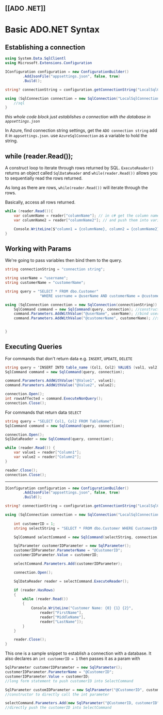 [[ADO .NET]]
---

# Basic ADO.NET Syntax

## Establishing a connection

```csharp
using System.Data.SqlClientl
using Microsoft.Extensions.Configuration

IConfiguration configuration = new ConfigurationBuilder()
		.AddJsonFile("appsettings.json", false, true)
		.Build();

string? connectionString = configuration.getConnectionString("LocalSqlConnection");

using (SqlConnection connection = new SqlConnection("LocalSqlConnection")) {
	//sql
}
```
*this whole code block just establishes a connection with the database in `appsettings.json`*

In Azure, find connection string settings, get the `ADO connection string` add it in `appsettings.json`.
use `AzureSqlConnection` as a variable to hold the string.

## while (reader.Read());
A construct loop to iterate through rows returned by SQL. `ExecuteReader()` returns an object called `SqlDataReader` and `while(reader.Read())` allows you to sequentially read the rows returned.

As long as there are rows, `while(reader.Read())` will iterate through the rows.

Basically, access all rows returned.

```csharp
while (reader.Read()){ 
	var columnName = reader["columnName"]; // in c# get the column name per row
	var columnName2 = reader["columnName2"]; // and push them into variables 

	Console.WriteLine[$"column1 = {columnName}, column2 = {columnName2}"];
}
```



## Working with Params
We're going to pass variables then bind them to the query.
```csharp
string connectionString = "connection string";

string userName = "username";
string customerName = "customerName";

string query = "SELECT * FROM dbo.Customer"
				"WHERE username = @userName AND customerName = @customerName";

using (SqlConnection connection = new SqlConnection(connectionString)) { // establish connection
	SqlCommand command = new SqlCommand(query, connection); //construct sql command
	command.Parameters.AddWithValue("@userName", userName); //bind userName var with @userName query
	command.Parameters.AddWithValue("@customerName", customerName); //same thing here

	
}
```

## Executing Queries
For commands that don't return data e.g. `INSERT`, `UPDATE`, `DELETE`
```csharp
string query = 'INSERT INTO table_name (Col1, Col2) VALUES (val1, val2)';
SqlCommand command = new SqlCommand(query, connection);

command.Parameters.AddWithValue("@Value1", value1);
command.Parameters.AddWithValue("@Value2", value2);

connection.Open();
int rowsAffected = command.ExecuteNonQuery();
connection.Close();
```

For commands that return data `SELECT`
```csharp
string query = "SELECT Col1, Col2 FROM TableName";
SqlCommand command = new SqlCommand(query, connection);

connection.Open();
SqlDataReader = new SqlCommand(query, connection);

while (reader.Read()) {
	var value1 = reader["Column1"];
	var value2 = reader["Column2"];
}

reader.Close();
connection.Close();
```

------

```csharp
IConfiguration configuration = new ConfigurationBuilder()
		.AddJsonFile("appsettings.json", false, true)
		.Build();

string? connectionString = configuration.getConnectionString("LocalSqlConnection");

using (SqlConnection connection = new SqlConnection("LocalSqlConnection")) {
	
	int customerID = 1;
	string selectString = "SELECT * FROM dbo.Customer WHERE CustomerID = @CustomerID";

	SqlCommand selectCommand = new SqlCommand(selectString, connection);

	SqlParameter customerIDParameter = new SqlParameter();
	customerIDParameter.ParameterName = "@CustomerID";
	customerIDParameter.Value = customerID;

	selectCommand.Parameters.Add(customerIDParameter);

	connection.Open();

	SqlDataReader reader = selectCommand.ExecuteReader();

	if (reader.HasRows)
	{
		while (reader.Read())
		{
			Console.WriteLine("Customer Name: {0} {1} {2}",
				reader["FirstName"],
				reader["MiddleName"],
				reader["LastName"]);
		}
	}

	reader.Close();
}
```

This one is a sample snippet to establish a connection with a database. It also declares an `int customerID = 1` then passes it as a param with
```csharp
SqlParameter customerIDParameter = new SqlParameter();
customerIDParameter.ParameterName = "@CustomerID";
customerIDParameter.Value = customerID;
//long form statement to push customerID into SelectCommand

SqlParameter customIDParameter = new SqlParameter("@CustomerID", customerID);
//constructor to directly call the int parameter

selectCommand.Parameters.Add(new SqlParameter("@CustomerID, customerID")); 
//directly push the customerID into SelectCommand
```